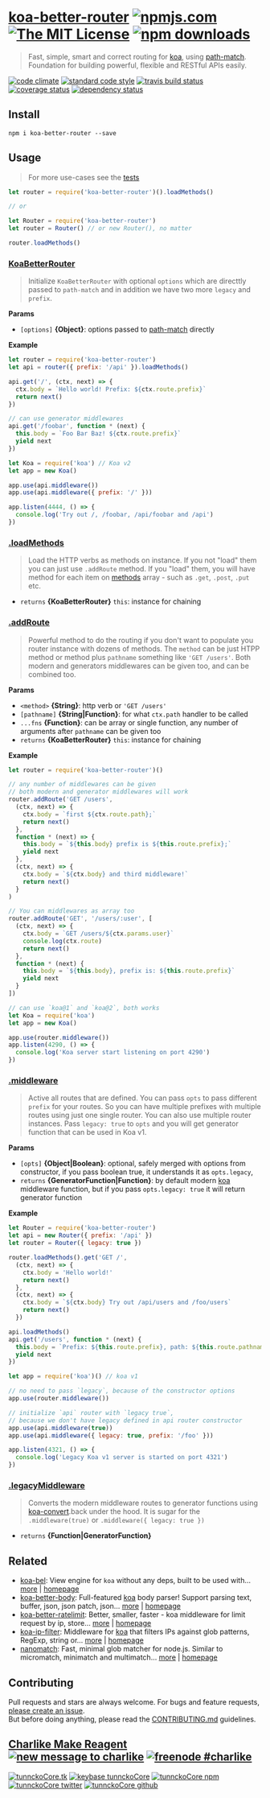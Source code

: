 # [koa-better-router][author-www-url] [![npmjs.com][npmjs-img]][npmjs-url] [![The MIT License][license-img]][license-url] [![npm downloads][downloads-img]][downloads-url] 

> Fast, simple, smart and correct routing for [koa][], using [path-match][]. Foundation for building powerful, flexible and RESTful APIs easily.

[![code climate][codeclimate-img]][codeclimate-url] [![standard code style][standard-img]][standard-url] [![travis build status][travis-img]][travis-url] [![coverage status][coveralls-img]][coveralls-url] [![dependency status][david-img]][david-url]

## Install

```
npm i koa-better-router --save
```

## Usage
> For more use-cases see the [tests](./test.js)

```js
let router = require('koa-better-router')().loadMethods()

// or

let Router = require('koa-better-router')
let router = Router() // or new Router(), no matter

router.loadMethods()
```

### [KoaBetterRouter](index.js#L49)
> Initialize `KoaBetterRouter` with optional `options` which are directtly passed to `path-match` and in addition we have two more `legacy` and `prefix`.

**Params**

* `[options]` **{Object}**: options passed to [path-match][] directly    

**Example**

```js
let router = require('koa-better-router')
let api = router({ prefix: '/api' }).loadMethods()

api.get('/', (ctx, next) => {
  ctx.body = `Hello world! Prefix: ${ctx.route.prefix}`
  return next()
})

// can use generator middlewares
api.get('/foobar', function * (next) {
  this.body = `Foo Bar Baz! ${ctx.route.prefix}`
  yield next
})

let Koa = require('koa') // Koa v2
let app = new Koa()

app.use(api.middleware())
app.use(api.middleware({ prefix: '/' }))

app.listen(4444, () => {
  console.log('Try out /, /foobar, /api/foobar and /api')
})
```

### [.loadMethods](index.js#L69)

> Load the HTTP verbs as methods on instance. If you
not "load" them you can just use `.addRoute` method.
If you "load" them, you will have method for each item
on [methods][] array - such as `.get`, `.post`, `.put` etc.

* `returns` **{KoaBetterRouter}** `this`: instance for chaining  

### [.addRoute](index.js#L143)
> Powerful method to do the routing if you don't want to populate you router instance with dozens of methods. The `method` can be just HTPP method or method plus `pathname` something like `'GET /users'`. Both modern and generators middlewares can be given too, and can be combined too.

**Params**

* `<method>` **{String}**: http verb or `'GET /users'`    
* `[pathname]` **{String|Function}**: for what `ctx.path` handler to be called    
* `...fns` **{Function}**: can be array or single function, any number of arguments after `pathname` can be given too    
* `returns` **{KoaBetterRouter}** `this`: instance for chaining  

**Example**

```js
let router = require('koa-better-router')()

// any number of middlewares can be given
// both modern and generator middlewares will work
router.addRoute('GET /users',
  (ctx, next) => {
    ctx.body = `first ${ctx.route.path};`
    return next()
  },
  function * (next) => {
    this.body = `${this.body} prefix is ${this.route.prefix};`
    yield next
  },
  (ctx, next) => {
    ctx.body = `${ctx.body} and third middleware!`
    return next()
  }
)

// You can middlewares as array too
router.addRoute('GET', '/users/:user', [
  (ctx, next) => {
    ctx.body = `GET /users/${ctx.params.user}`
    console.log(ctx.route)
    return next()
  },
  function * (next) {
    this.body = `${this.body}, prefix is: ${this.route.prefix}`
    yield next
  }
])

// can use `koa@1` and `koa@2`, both works
let Koa = require('koa')
let app = new Koa()

app.use(router.middleware())
app.listen(4290, () => {
  console.log('Koa server start listening on port 4290')
})
```

### [.middleware](index.js#L232)
> Active all routes that are defined. You can pass `opts` to pass different `prefix` for your routes. So you can have multiple prefixes with multiple routes using just one single router. You can also use multiple router instances. Pass `legacy: true` to `opts` and you will get generator function that can be used in Koa v1.

**Params**

* `[opts]` **{Object|Boolean}**: optional, safely merged with options from constructor, if you pass boolean true, it understands it as `opts.legacy`,    
* `returns` **{GeneratorFunction|Function}**: by default modern [koa][] middleware function, but if you pass `opts.legacy: true` it will return generator function  

**Example**

```js
let Router = require('koa-better-router')
let api = new Router({ prefix: '/api' })
let router = Router({ legacy: true })

router.loadMethods().get('GET /',
  (ctx, next) => {
    ctx.body = 'Hello world!'
    return next()
  },
  (ctx, next) => {
    ctx.body = `${ctx.body} Try out /api/users and /foo/users`
    return next()
  })

api.loadMethods()
api.get('/users', function * (next) {
  this.body = `Prefix: ${this.route.prefix}, path: ${this.route.pathname}`
  yield next
})

let app = require('koa')() // koa v1

// no need to pass `legacy`, because of the constructor options
app.use(router.middleware())

// initialize `api` router with `legacy true`,
// because we don't have legacy defined in api router constructor
app.use(api.middleware(true))
app.use(api.middleware({ legacy: true, prefix: '/foo' }))

app.listen(4321, () => {
  console.log('Legacy Koa v1 server is started on port 4321')
})
```

### [.legacyMiddleware](index.js#L291)

> Converts the modern middleware routes to generator functions
using [koa-convert][].back under the hood. It is sugar for
the `.middleware(true)` or `.middleware({ legacy: true })`

* `returns` **{Function|GeneratorFunction}**  

## Related
- [koa-bel](https://www.npmjs.com/package/koa-bel): View engine for `koa` without any deps, built to be used with… [more](https://github.com/tunnckocore/koa-bel#readme) | [homepage](https://github.com/tunnckocore/koa-bel#readme "View engine for `koa` without any deps, built to be used with `bel`. Any other engines that can be written in `.js` files would work, too.")
- [koa-better-body](https://www.npmjs.com/package/koa-better-body): Full-featured [koa][] body parser! Support parsing text, buffer, json, json patch, json… [more](https://github.com/tunnckocore/koa-better-body#readme) | [homepage](https://github.com/tunnckocore/koa-better-body#readme "Full-featured [koa][] body parser! Support parsing text, buffer, json, json patch, json api, csp-report, multipart, form and urlencoded bodies. Works for koa@1, koa@2 and will work for koa@3.")
- [koa-better-ratelimit](https://www.npmjs.com/package/koa-better-ratelimit): Better, smaller, faster - koa middleware for limit request by ip, store… [more](https://github.com/tunnckoCore/koa-better-ratelimit) | [homepage](https://github.com/tunnckoCore/koa-better-ratelimit "Better, smaller, faster - koa middleware for limit request by ip, store in-memory.")
- [koa-ip-filter](https://www.npmjs.com/package/koa-ip-filter): Middleware for [koa][] that filters IPs against glob patterns, RegExp, string or… [more](https://github.com/tunnckocore/koa-ip-filter#readme) | [homepage](https://github.com/tunnckocore/koa-ip-filter#readme "Middleware for [koa][] that filters IPs against glob patterns, RegExp, string or array of globs. Support custom `403 Forbidden` message and custom ID.")
- [nanomatch](https://www.npmjs.com/package/nanomatch): Fast, minimal glob matcher for node.js. Similar to micromatch, minimatch and multimatch… [more](https://github.com/jonschlinkert/nanomatch) | [homepage](https://github.com/jonschlinkert/nanomatch "Fast, minimal glob matcher for node.js. Similar to micromatch, minimatch and multimatch, but complete Bash 4.3 wildcard support only (no support for exglobs, posix brackets or braces)")

## Contributing
Pull requests and stars are always welcome. For bugs and feature requests, [please create an issue](https://github.com/tunnckoCore/koa-better-router/issues/new).  
But before doing anything, please read the [CONTRIBUTING.md](./CONTRIBUTING.md) guidelines.

## [Charlike Make Reagent](http://j.mp/1stW47C) [![new message to charlike][new-message-img]][new-message-url] [![freenode #charlike][freenode-img]][freenode-url]

[![tunnckoCore.tk][author-www-img]][author-www-url] [![keybase tunnckoCore][keybase-img]][keybase-url] [![tunnckoCore npm][author-npm-img]][author-npm-url] [![tunnckoCore twitter][author-twitter-img]][author-twitter-url] [![tunnckoCore github][author-github-img]][author-github-url]

[koa-convert]: https://github.com/gyson/koa-convert
[koa-send]: https://github.com/koajs/send
[koa]: https://github.com/koajs/koa
[methods]: https://github.com/jshttp/methods
[micromatch]: https://github.com/jonschlinkert/micromatch
[path-match]: https://github.com/pillarjs/path-match
[through2]: https://github.com/rvagg/through2
[use]: https://github.com/jonschlinkert/use
[vinyl]: https://github.com/gulpjs/vinyl

[npmjs-url]: https://www.npmjs.com/package/koa-better-router
[npmjs-img]: https://img.shields.io/npm/v/koa-better-router.svg?label=koa-better-router

[license-url]: https://github.com/tunnckoCore/koa-better-router/blob/master/LICENSE
[license-img]: https://img.shields.io/npm/l/koa-better-router.svg

[downloads-url]: https://www.npmjs.com/package/koa-better-router
[downloads-img]: https://img.shields.io/npm/dm/koa-better-router.svg

[codeclimate-url]: https://codeclimate.com/github/tunnckoCore/koa-better-router
[codeclimate-img]: https://img.shields.io/codeclimate/github/tunnckoCore/koa-better-router.svg

[travis-url]: https://travis-ci.org/tunnckoCore/koa-better-router
[travis-img]: https://img.shields.io/travis/tunnckoCore/koa-better-router/master.svg

[coveralls-url]: https://coveralls.io/r/tunnckoCore/koa-better-router
[coveralls-img]: https://img.shields.io/coveralls/tunnckoCore/koa-better-router.svg

[david-url]: https://david-dm.org/tunnckoCore/koa-better-router
[david-img]: https://img.shields.io/david/tunnckoCore/koa-better-router.svg

[standard-url]: https://github.com/feross/standard
[standard-img]: https://img.shields.io/badge/code%20style-standard-brightgreen.svg

[author-www-url]: http://www.tunnckocore.tk
[author-www-img]: https://img.shields.io/badge/www-tunnckocore.tk-fe7d37.svg

[keybase-url]: https://keybase.io/tunnckocore
[keybase-img]: https://img.shields.io/badge/keybase-tunnckocore-8a7967.svg

[author-npm-url]: https://www.npmjs.com/~tunnckocore
[author-npm-img]: https://img.shields.io/badge/npm-~tunnckocore-cb3837.svg

[author-twitter-url]: https://twitter.com/tunnckoCore
[author-twitter-img]: https://img.shields.io/badge/twitter-@tunnckoCore-55acee.svg

[author-github-url]: https://github.com/tunnckoCore
[author-github-img]: https://img.shields.io/badge/github-@tunnckoCore-4183c4.svg

[freenode-url]: http://webchat.freenode.net/?channels=charlike
[freenode-img]: https://img.shields.io/badge/freenode-%23charlike-5654a4.svg

[new-message-url]: https://github.com/tunnckoCore/ama
[new-message-img]: https://img.shields.io/badge/ask%20me-anything-green.svg

